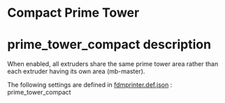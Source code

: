 # Compact Prime Tower


# prime_tower_compact description
When enabled, all extruders share the same prime tower area rather than each extruder having its own area (mb-master).

The following settings are defined in [fdmprinter.def.json](https://github.com/smartavionics/Cura/blob/mb-master/resources/definitions/fdmprinter.def.json) : prime_tower_compact

